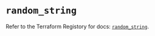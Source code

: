 # `random_string`

Refer to the Terraform Registory for docs: [`random_string`](https://registry.terraform.io/providers/hashicorp/random/3.5.1/docs/resources/string).
